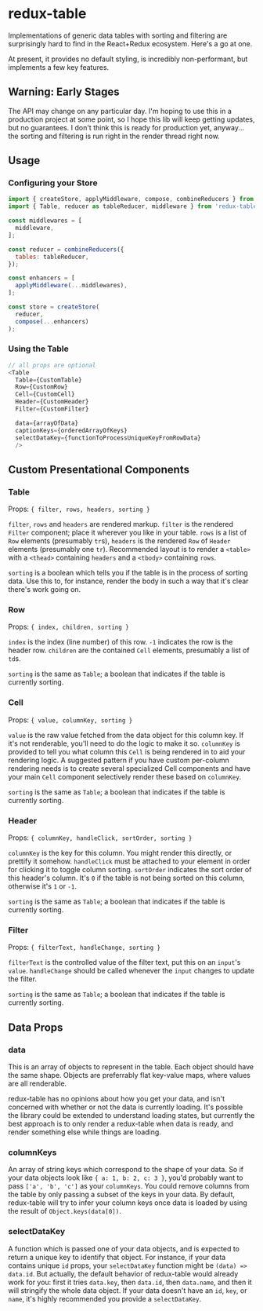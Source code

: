 # redux-table

Implementations of generic data tables with sorting and filtering are surprisingly hard to find in the React+Redux ecosystem. Here's a go at one.

At present, it provides no default styling, is incredibly non-performant, but implements a few key features.

## Warning: Early Stages

The API may change on any particular day. I'm hoping to use this in a production project at some point, so I hope this lib will keep getting updates, but no guarantees. I don't think this is ready for production yet, anyway... the sorting and filtering is run right in the render thread right now.

## Usage

### Configuring your Store

```js
import { createStore, applyMiddleware, compose, combineReducers } from 'redux';
import { Table, reducer as tableReducer, middleware } from 'redux-table';

const middlewares = [
  middleware,
];

const reducer = combineReducers({
  tables: tableReducer,
});

const enhancers = [
  applyMiddleware(...middlewares),
];

const store = createStore(
  reducer,
  compose(...enhancers)
);
```

### Using the Table

```js
// all props are optional
<Table
  Table={CustomTable}
  Row={CustomRow}
  Cell={CustomCell}
  Header={CustomHeader}
  Filter={CustomFilter}

  data={arrayOfData}
  captionKeys={orderedArrayOfKeys}
  selectDataKey={functionToProcessUniqueKeyFromRowData}
  />
```

## Custom Presentational Components

### Table

Props: `{ filter, rows, headers, sorting }`

`filter`, `rows` and `headers` are rendered markup. `filter` is the rendered `Filter` component; place it wherever you like in your table. `rows` is a list of `Row` elements (presumably `tr`s), `headers` is the rendered `Row` of `Header` elements (presumably one `tr`). Recommended layout is to render a `<table>` with a `<thead>` containing `headers` and a `<tbody>` containing `rows`.

`sorting` is a boolean which tells you if the table is in the process of sorting data. Use this to, for instance, render the body in such a way that it's clear there's work going on.

### Row

Props: `{ index, children, sorting }`

`index` is the index (line number) of this row. `-1` indicates the row is the header row. `children` are the contained `Cell` elements, presumably a list of `td`s.

`sorting` is the same as `Table`; a boolean that indicates if the table is currently sorting.

### Cell

Props: `{ value, columnKey, sorting }`

`value` is the raw value fetched from the data object for this column key. If it's not renderable, you'll need to do the logic to make it so. `columnKey` is provided to tell you what column this `Cell` is being rendered in to aid your rendering logic. A suggested pattern if you have custom per-column rendering needs is to create several specialized Cell components and have your main `Cell` component selectively render these based on `columnKey`.

`sorting` is the same as `Table`; a boolean that indicates if the table is currently sorting.

### Header

Props: `{ columnKey, handleClick, sortOrder, sorting }`

`columnKey` is the key for this column. You might render this directly, or prettify it somehow. `handleClick` must be attached to your element in order for clicking it to toggle column sorting. `sortOrder` indicates the sort order of this header's column. It's `0` if the table is not being sorted on this column, otherwise it's `1` or `-1`.

`sorting` is the same as `Table`; a boolean that indicates if the table is currently sorting.

### Filter

Props: `{ filterText, handleChange, sorting }`

`filterText` is the controlled value of the filter text, put this on an `input`'s `value`. `handleChange` should be called whenever the `input` changes to update the filter.

`sorting` is the same as `Table`; a boolean that indicates if the table is currently sorting.

## Data Props

### data

This is an array of objects to represent in the table. Each object should have the same shape. Objects are preferrably flat key-value maps, where values are all renderable.

redux-table has no opinions about how you get your data, and isn't concerned with whether or not the data is currently loading. It's possible the library could be extended to understand loading states, but currently the best approach is to only render a redux-table when data is ready, and render something else while things are loading.

### columnKeys

An array of string keys which correspond to the shape of your data. So if your data objects look like `{ a: 1, b: 2, c: 3 }`, you'd probably want to pass `['a', 'b', 'c']` as your `columnKeys`. You could remove columns from the table by only passing a subset of the keys in your data. By default, redux-table will try to infer your column keys once data is loaded by using the result of `Object.keys(data[0])`.

### selectDataKey

A function which is passed one of your data objects, and is expected to return a unique key to identify that object. For instance, if your data contains unique `id` props, your `selectDataKey` function might be `(data) => data.id`. But actually, the default behavior of redux-table would already work for you: first it tries `data.key`, then `data.id`, then `data.name`, and then it will stringify the whole data object. If your data doesn't have an `id`, `key`, or `name`, it's highly recommended you provide a `selectDataKey`.